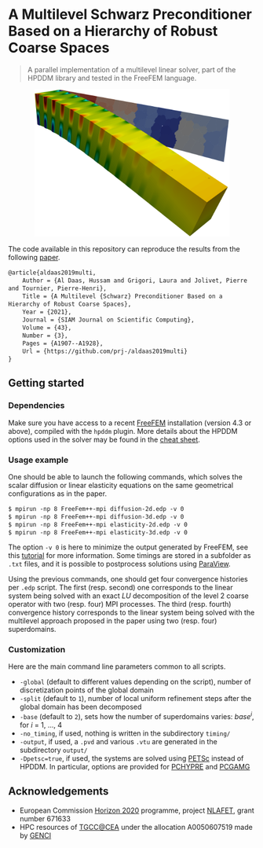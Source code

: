 # A Multilevel Schwarz Preconditioner Based on a Hierarchy of Robust Coarse Spaces

> A parallel implementation of a multilevel linear solver, part of the HPDDM library and tested in the FreeFEM language.

<p align="center"><img src="https://github.com/prj-/aldaas2019multi/raw/main/header.png" height="300"></p>

The code available in this repository can reproduce the results from the following [paper](https://epubs.siam.org/doi/abs/10.1137/19M1266964).
```
@article{aldaas2019multi,
    Author = {Al Daas, Hussam and Grigori, Laura and Jolivet, Pierre and Tournier, Pierre-Henri},
    Title = {A Multilevel {Schwarz} Preconditioner Based on a Hierarchy of Robust Coarse Spaces},
    Year = {2021},
    Journal = {SIAM Journal on Scientific Computing},
    Volume = {43},
    Number = {3},
    Pages = {A1907--A1928},
    Url = {https://github.com/prj-/aldaas2019multi}
}
```

## Getting started
### Dependencies
Make sure you have access to a recent [FreeFEM](https://freefem.org/) installation (version 4.3 or above), compiled with the `hpddm` plugin. More details about the HPDDM options used in the solver may be found in the [cheat sheet](https://github.com/hpddm/hpddm/blob/main/doc/cheatsheet.pdf).
### Usage example
One should be able to launch the following commands, which solves the scalar diffusion or linear elasticity equations on the same geometrical configurations as in the paper.
```
$ mpirun -np 8 FreeFem++-mpi diffusion-2d.edp -v 0
$ mpirun -np 8 FreeFem++-mpi diffusion-3d.edp -v 0
$ mpirun -np 8 FreeFem++-mpi elasticity-2d.edp -v 0
$ mpirun -np 8 FreeFem++-mpi elasticity-3d.edp -v 0
```
The option `-v 0` is here to minimize the output generated by FreeFEM, see this [tutorial](https://joliv.et/FreeFem-tutorial/) for more information.
Some timings are stored in a subfolder as `.txt` files, and it is possible to postprocess solutions using [ParaView](https://www.paraview.org/).

Using the previous commands, one should get four convergence histories per `.edp` script. The first (resp. second) one corresponds to the linear system being solved with an exact *LU* decomposition of the level 2 coarse operator with two (resp. four) MPI processes. The third (resp. fourth) convergence history corresponds to the linear system being solved with the multilevel approach proposed in the paper using two (resp. four) superdomains.
### Customization
Here are the main command line parameters common to all scripts.

* `-global` (default to different values depending on the script), number of discretization points of the global domain
* `-split` (default to `1`), number of local uniform refinement steps after the global domain has been decomposed
* `-base` (default to `2`), sets how the number of superdomains varies: *base*<sup>*i*</sup>, for *i* = 1, ..., 4
* `-no_timing`, if used, nothing is written in the subdirectory `timing/`
* `-output`, if used, a `.pvd` and various `.vtu` are generated in the subdirectory `output/`
* `-Dpetsc=true`, if used, the systems are solved using [PETSc](https://petsc.org/) instead of HPDDM. In particular, options are provided for [PCHYPRE](https://petsc.org/release/docs/manualpages/PC/PCHYPRE/) and [PCGAMG](https://petsc.org/release/docs/manualpages/PC/PCGAMG/)

## Acknowledgements
* European Commission [Horizon 2020](https://ec.europa.eu/programmes/horizon2020/en) programme, project [NLAFET](http://www.nlafet.eu/), grant number 671633
* HPC resources of [TGCC@CEA](http://www-hpc.cea.fr/index-en.htm) under the allocation A0050607519 made by [GENCI](http://www.genci.fr/en)
